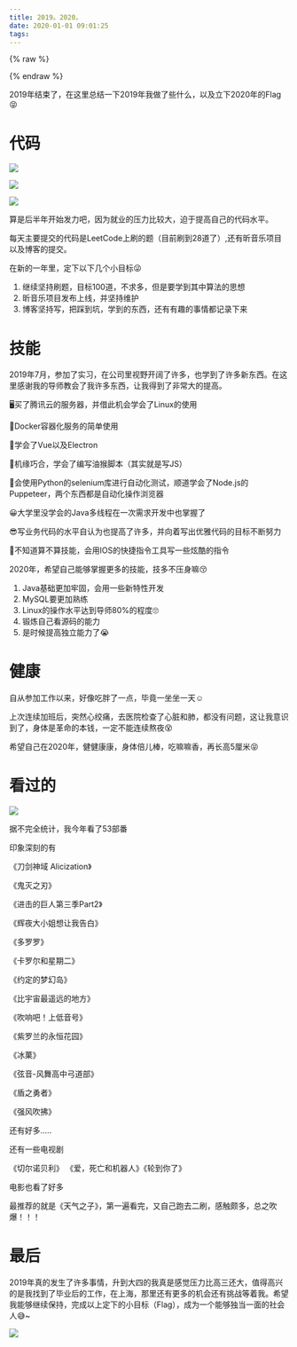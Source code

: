 ```yaml
---
title: 2019。2020，
date: 2020-01-01 09:01:25
tags:
---
```


{% raw %}
<div class="aplayer" id="aplayer-mai"></div>
<script>
$(function () {
    $.ajax({
        url: 'https://api.i-meto.com/meting/api?server=netease&type=song&id=514774419',
        success: function (list) {
            var ap = new APlayer({
                element: document.getElementById('aplayer-mai'),
                showlrc: 3,
                theme: '#8d7561',
                music: ap.list.add(list)
            });
            window.aplayers || (window.aplayers = []);
            window.aplayers.push(ap);
        }
    })
})
</script>

{% endraw %}

2019年结束了，在这里总结一下2019年我做了些什么，以及立下2020年的Flag :stuck_out_tongue_closed_eyes:

<!--more-->

# 代码

![](https://cdn.ego1st.cn/postImg/githubcode.jpg)

![](https://cdn.ego1st.cn/postImg/LeetCodeNum.jpg)

![](https://cdn.ego1st.cn/postImg/XinMusic.jpg)

算是后半年开始发力吧，因为就业的压力比较大，迫于提高自己的代码水平。

每天主要提交的代码是LeetCode上刷的题（目前刷到28道了）,还有昕音乐项目以及博客的提交。

在新的一年里，定下以下几个小目标:stuck_out_tongue_winking_eye:

1. 继续坚持刷题，目标100道，不求多，但是要学到其中算法的思想
2. 昕音乐项目发布上线，并坚持维护
3. 博客坚持写，把踩到坑，学到的东西，还有有趣的事情都记录下来



# 技能

2019年7月，参加了实习，在公司里视野开阔了许多，也学到了许多新东西。在这里感谢我的导师教会了我许多东西，让我得到了非常大的提高。

:desktop_computer:买了腾讯云的服务器，并借此机会学会了Linux的使用

:robot:Docker容器化服务的简单使用

:rocket:学会了Vue以及Electron

:drooling_face:机缘巧合，学会了编写油猴脚本（其实就是写JS）

:telescope:会使用Python的selenium库进行自动化测试，顺道学会了Node.js的Puppeteer，两个东西都是自动化操作浏览器

:grinning:大学里没学会的Java多线程在一次需求开发中也掌握了

:sunglasses:写业务代码的水平自认为也提高了许多，并向着写出优雅代码的目标不断努力

:thinking:不知道算不算技能，会用IOS的快捷指令工具写一些炫酷的指令



2020年，希望自己能够掌握更多的技能，技多不压身嘛:kissing_closed_eyes:

1. Java基础更加牢固，会用一些新特性开发
2. MySQL要更加熟练
3. Linux的操作水平达到导师80%的程度:roll_eyes:
4. 锻炼自己看源码的能力
5. 是时候提高独立能力了:sob:



# 健康

自从参加工作以来，好像吃胖了一点，毕竟一坐坐一天:relaxed:

上次连续加班后，突然心绞痛，去医院检查了心脏和肺，都没有问题，这让我意识到了，身体是革命的本钱，一定不能连续熬夜:dizzy_face:

希望自己在2020年，健健康康，身体倍儿棒，吃嘛嘛香，再长高5厘米:stuck_out_tongue_closed_eyes:



# 看过的

![](https://cdn.ego1st.cn/postImg/fanju.jpg)

据不完全统计，我今年看了53部番

印象深刻的有

《刀剑神域 Alicization》

《鬼灭之刃》

《进击的巨人第三季Part2》

《辉夜大小姐想让我告白》

《多罗罗》

《卡罗尔和星期二》

《约定的梦幻岛》

《比宇宙最遥远的地方》

《吹响吧！上低音号》

《紫罗兰的永恒花园》

《冰菓》

《弦音-风舞高中弓道部》

《盾之勇者》

《强风吹拂》

还有好多.....



还有一些电视剧

《切尔诺贝利》 《爱，死亡和机器人》《轮到你了》 



电影也看了好多

最推荐的就是《天气之子》，第一遍看完，又自己跑去二刷，感触颇多，总之吹爆！！！



# 最后

2019年真的发生了许多事情，升到大四的我真是感觉压力比高三还大，值得高兴的是我找到了毕业后的工作，在上海，那里还有更多的机会还有挑战等着我。希望我能够继续保持，完成以上定下的小目标（Flag），成为一个能够独当一面的社会人:sweat_smile:~

![](https://cdn.ego1st.cn/postImg/happynewyear2020.jpg)





 